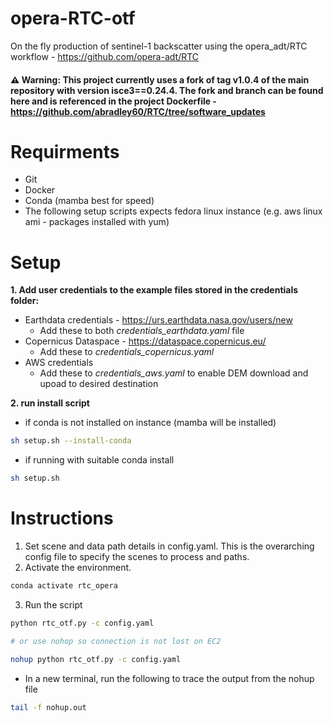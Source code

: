 # opera-RTC-otf
On the fly production of sentinel-1 backscatter using the opera_adt/RTC workflow - https://github.com/opera-adt/RTC

#### ⚠️ Warning: This project currently uses a fork of tag v1.0.4 of the main repository with version isce3==0.24.4. The fork and branch can be found here and is referenced in the project Dockerfile - https://github.com/abradley60/RTC/tree/software_updates

# Requirments
- Git
- Docker
- Conda (mamba best for speed)
- The following setup scripts expects fedora linux instance (e.g. aws linux ami - packages installed with yum)

# Setup
**1. Add user credentials to the example files stored in the credentials folder:**
- Earthdata credentials - https://urs.earthdata.nasa.gov/users/new
    - Add these to both *credentials_earthdata.yaml* file
- Copernicus Dataspace - https://dataspace.copernicus.eu/
    - Add these to *credentials_copernicus.yaml*
- AWS credentials 
    - Add these to *credentials_aws.yaml* to enable DEM download and upoad to desired destination 

**2. run install script**
- if conda is not installed on instance (mamba will be installed)
```bash
sh setup.sh --install-conda
```
- if running with suitable conda install
```bash
sh setup.sh 
```

# Instructions
1. Set scene and data path details in config.yaml. This is the overarching config file to specify the scenes to process and paths.
2. Activate the environment.
```bash
conda activate rtc_opera
```
3. Run the script
```bash
python rtc_otf.py -c config.yaml

# or use nohop so connection is not lost on EC2

nohup python rtc_otf.py -c config.yaml
```

- In a new terminal, run the following to trace the output from the nohup file
```bash
tail -f nohup.out
```